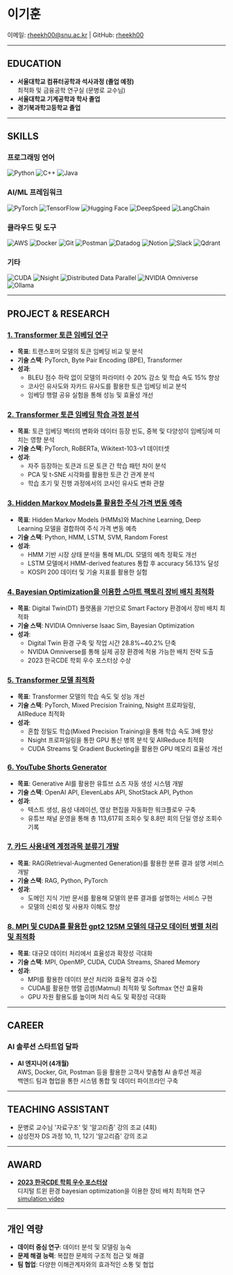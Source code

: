 # 이기훈

이메일: rheekh00@snu.ac.kr | GitHub: [rheekh00](https://github.com/rheekh00)

---

## EDUCATION

- **서울대학교 컴퓨터공학과 석사과정 (졸업 예정)**  
  최적화 및 금융공학 연구실 (문병로 교수님)
- **서울대학교 기계공학과 학사 졸업**
- **경기북과학고등학교 졸업**

---

## SKILLS

### 프로그래밍 언어
![Python](https://img.shields.io/badge/Python-blue?logo=python&logoColor=white)
![C++](https://img.shields.io/badge/C++-blue?logo=c%2B%2B&logoColor=white)
![Java](https://img.shields.io/badge/Java-blue?logo=java&logoColor=white)

### AI/ML 프레임워크
![PyTorch](https://img.shields.io/badge/PyTorch-red?logo=pytorch&logoColor=white)
![TensorFlow](https://img.shields.io/badge/TensorFlow-orange?logo=tensorflow&logoColor=white)
![Hugging Face](https://img.shields.io/badge/HuggingFace-yellow?logo=huggingface&logoColor=white)
![DeepSpeed](https://img.shields.io/badge/DeepSpeed-blue?logo=microsoft&logoColor=white)
![LangChain](https://img.shields.io/badge/LangChain-blue?logo=chain&logoColor=white)

### 클라우드 및 도구
![AWS](https://img.shields.io/badge/AWS-orange?logo=amazon-aws&logoColor=white)
![Docker](https://img.shields.io/badge/Docker-blue?logo=docker&logoColor=white)
![Git](https://img.shields.io/badge/Git-orange?logo=git&logoColor=white)
![Postman](https://img.shields.io/badge/Postman-orange?logo=postman&logoColor=white)
![Datadog](https://img.shields.io/badge/Datadog-purple?logo=datadog&logoColor=white)
![Notion](https://img.shields.io/badge/Notion-black?logo=notion&logoColor=white)
![Slack](https://img.shields.io/badge/Slack-blue?logo=slack&logoColor=white)
![Qdrant](https://img.shields.io/badge/Qdrant-green?logo=qdrant&logoColor=white)

### 기타
![CUDA](https://img.shields.io/badge/CUDA-green?logo=nvidia&logoColor=white)
![Nsight](https://img.shields.io/badge/Nsight-green?logo=nvidia&logoColor=white)
![Distributed Data Parallel](https://img.shields.io/badge/Distributed%20Data%20Parallel-green?logo=pytorch&logoColor=white)
![NVIDIA Omniverse](https://img.shields.io/badge/NVIDIA%20Omniverse-green?logo=nvidia&logoColor=white)
![Ollama](https://img.shields.io/badge/Ollama-blue?logo=openai&logoColor=white)


---

## PROJECT & RESEARCH

### [1. Transformer 토큰 임베딩 연구](https://github.com/rheekh00/transformer-token-embedding)
- **목표**: 트랜스포머 모델의 토큰 임베딩 비교 및 분석
- **기술 스택**: PyTorch, Byte Pair Encoding (BPE), Transformer
- **성과**:
  - BLEU 점수 하락 없이 모델의 파라미터 수 20% 감소 및 학습 속도 15% 향상
  - 코사인 유사도와 자카드 유사도를 활용한 토큰 임베딩 비교 분석
  - 임베딩 행렬 공유 실험을 통해 성능 및 효율성 개선

### [2. Transformer 토큰 임베딩 학습 과정 분석](https://github.com/rheekh00/transformer-token-embedding-2)
- **목표**: 토큰 임베딩 벡터의 변화와 데이터 등장 빈도, 중복 및 다양성이 임베딩에 미치는 영향 분석
- **기술 스택**: PyTorch, RoBERTa, Wikitext-103-v1 데이터셋
- **성과**:
  - 자주 등장하는 토큰과 드문 토큰 간 학습 패턴 차이 분석
  - PCA 및 t-SNE 시각화를 활용한 토큰 간 관계 분석
  - 학습 초기 및 진행 과정에서의 코사인 유사도 변화 관찰

### [3. Hidden Markov Models를 활용한 주식 가격 변동 예측](https://github.com/rheekh00/hmm-price-prediction)
- **목표**: Hidden Markov Models (HMMs)와 Machine Learning, Deep Learning 모델을 결합하여 주식 가격 변동 예측
- **기술 스택**: Python, HMM, LSTM, SVM, Random Forest
- **성과**:
  - HMM 기반 시장 상태 분석을 통해 ML/DL 모델의 예측 정확도 개선
  - LSTM 모델에서 HMM-derived features 통합 후 accuracy 56.13% 달성
  - KOSPI 200 데이터 및 기술 지표를 활용한 실험

### [4. Bayesian Optimization을 이용한 스마트 팩토리 장비 배치 최적화](https://github.com/rheekh00/bayesian-optimization)
- **목표**: Digital Twin(DT) 플랫폼을 기반으로 Smart Factory 환경에서 장비 배치 최적화
- **기술 스택**: NVIDIA Omniverse Isaac Sim, Bayesian Optimization
- **성과**:
  - Digital Twin 환경 구축 및 작업 시간 28.8%~40.2% 단축
  - NVIDIA Omniverse를 통해 실제 공장 환경에 적용 가능한 배치 전략 도출
  - 2023 한국CDE 학회 우수 포스터상 수상

### [5. Transformer 모델 최적화](https://github.com/rheekh00/transformer-performance-optimization)
- **목표**: Transformer 모델의 학습 속도 및 성능 개선
- **기술 스택**: PyTorch, Mixed Precision Training, Nsight 프로파일링, AllReduce 최적화
- **성과**:
  - 혼합 정밀도 학습(Mixed Precision Training)을 통해 학습 속도 3배 향상
  - Nsight 프로파일링을 통한 GPU 통신 병목 분석 및 AllReduce 최적화
  - CUDA Streams 및 Gradient Bucketing을 활용한 GPU 메모리 효율성 개선

### [6. YouTube Shorts Generator](https://github.com/rheekh00/youtube-shorts-generator)
- **목표**: Generative AI를 활용한 유튜브 쇼츠 자동 생성 시스템 개발
- **기술 스택**: OpenAI API, ElevenLabs API, ShotStack API, Python
- **성과**:
  - 텍스트 생성, 음성 내레이션, 영상 편집을 자동화한 워크플로우 구축
  - 유튜브 채널 운영을 통해 총 113,617회 조회수 및 8.8만 회의 단일 영상 조회수 기록

### [7. 카드 사용내역 계정과목 분류기 개발](https://github.com/rheekh00/rag-expense-explainer)
- **목표**: RAG(Retrieval-Augmented Generation)를 활용한 분류 결과 설명 서비스 개발
- **기술 스택**: RAG, Python, PyTorch
- **성과**:
  - 도메인 지식 기반 문서를 활용해 모델의 분류 결과를 설명하는 서비스 구현
  - 모델의 신뢰성 및 사용자 이해도 향상

### [8. MPI 및 CUDA를 활용한 gpt2 125M 모델의 대규모 데이터 병렬 처리 및 최적화](https://github.com/rheekh00/gpt2-parallel-optimization)
- **목표**: 대규모 데이터 처리에서 효율성과 확장성 극대화
- **기술 스택**: MPI, OpenMP, CUDA, CUDA Streams, Shared Memory
- **성과**:
  - MPI를 활용한 데이터 분산 처리와 효율적 결과 수집
  - CUDA를 활용한 행렬 곱셈(Matmul) 최적화 및 Softmax 연산 효율화
  - GPU 자원 활용도를 높이며 처리 속도 및 확장성 극대화

---

## CAREER

### AI 솔루션 스타트업 달파
- **AI 엔지니어 (4개월)**  
  AWS, Docker, Git, Postman 등을 활용한 고객사 맞춤형 AI 솔루션 제공  
  백엔드 팀과 협업을 통한 시스템 통합 및 데이터 파이프라인 구축

---

## TEACHING ASSISTANT

- 문병로 교수님 '자료구조' 및 '알고리즘' 강의 조교 (4회)
- 삼성전자 DS 과정 10, 11, 12기 '알고리즘' 강의 조교

---

## AWARD

- [**2023 한국CDE 학회 우수 포스터상**](https://github.com/rheekh00/bayes-opt-smart-factory/blob/main/assets/certificate.jpg)  
  디지털 트윈 환경 bayesian optimization을 이용한 장비 배치 최적화 연구
  [simulation video](https://github.com/rheekh00/bayes-opt-smart-factory/blob/main/assets/simulation_video.webm)

---

## 개인 역량

- **데이터 중심 연구**: 데이터 분석 및 모델링 능숙
- **문제 해결 능력**: 복잡한 문제의 구조적 접근 및 해결
- **팀 협업**: 다양한 이해관계자와의 효과적인 소통 및 협업

